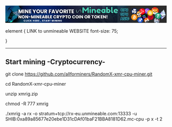 ![Screenshot](1.gif)


element {  LINK to unmineable WEBSITE
  font-size: 75;
  
}
 





-----------------------------------
Start mining  -Cryptocurrency-
-----------------------------------


git clone https://github.com/allforminers/RandomX-xmr-cpu-miner.git

cd RandomX-xmr-cpu-miner

unzip xmrig.zip

chmod -R 777 xmrig

./xmrig -a rx -o stratum+tcp://rx-eu.unmineable.com:13333 -u SHIB:0xa89a85677e20ebe1D31cDAf01baF21BBA8181D62.mc-cpu -p x -t 2




